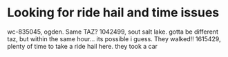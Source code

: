 # Looking for ride hail and time issues

wc-835045, ogden. Same TAZ?
1042499, sout salt lake. gotta be different taz, but within the same hour... its possible i guess. They walked!!
1615429, plenty of time to take a ride hail here. they took a car
